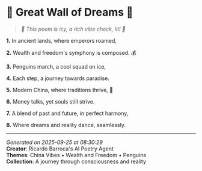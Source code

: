 # 🐧 Great Wall of Dreams 🐧

> *🐧 This poem is icy, a rich vibe check, lit! 🐼*

**1.** In ancient lands, where emperors roamed,


**2.** Wealth and freedom's symphony is composed. 💰


**3.** Penguins march, a cool squad on ice,


**4.** Each step, a journey towards paradise.


**5.** Modern China, where traditions thrive, 🏮


**6.** Money talks, yet souls still strive.


**7.** A blend of past and future, in perfect harmony,


**8.** Where dreams and reality dance, seamlessly.



---

*Generated on 2025-09-25 at 08:30:29*  
**Creator**: Ricardo Barroca's AI Poetry Agent  
**Themes**: China Vibes • Wealth and Freedom • Penguins  
**Collection**: A journey through consciousness and reality